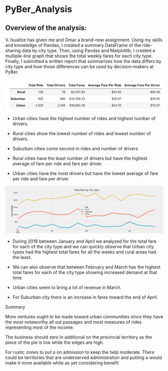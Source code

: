 # PyBer_Analysis

## Overview of the analysis:

V. Isualize has given me and Omar a brand-new assignment. Using my  skills and knowledge of Pandas, I created a summary DataFrame of the ride-sharing data by city type. Then, using Pandas and Matplotlib, I created a multiple-line graph that shows the total weekly fares for each city type. Finally, I submitted a written report that summarizes how the data differs by city type and how those differences can be used by decision-makers at PyBer.

![PyBer_Analysis](PyBer_Analysis1.png.svg.png)

- Urban cities have the highest number of rides and highest number of drivers.

- Rural cities show the lowest number of rides and lowest number of drivers.

- Suburban cities come second in rides and number of drivers

- Rural cities have the least number of drivers but have the highest average of fare per ride and fare per driver.

- Urban cities have the most drivers but have the lowest average of fare per ride and fare per driver

 ![PyBer_Analysis](PyBer_Analysis2.png.svg.png)

- During 2019 between January and April we analyzed for the total fare for each of the city type and we can quickly observe that Urban city types had the highest total fares for all the weeks and rural areas had the least.

- We can also observe that between February and March has the highest total fares for each of the city type showing increased demand at that time.

- Urban cities seem to bring a lot of revenue in March.

- For Suburban city there is an increase in fares toward the end of April.

Summary

More ventures ought to be made toward urban communities since they have the most noteworthy all out passages and most measures of rides representing most of the income. 

The business should zero in additional on the provincial territory as the piece of the pie is low while the edges are high. 

For rustic zones to put a  on admission to keep the help moderate. There could be territories that are underserved administration and putting a  would make it more available while as yet considering benefit

